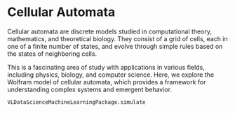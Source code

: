 # Cellular Automata
Cellular automata are discrete models studied in computational theory, mathematics, and theoretical biology. They consist of a grid of cells, each in one of a finite number of states, and evolve through simple rules based on the states of neighboring cells.

This is a fascinating area of study with applications in various fields, including physics, biology, and computer science. Here, we explore the Wolfram model of cellular automata, which provides a framework for understanding complex systems and emergent behavior.

```@docs
VLDataScienceMachineLearningPackage.simulate
```